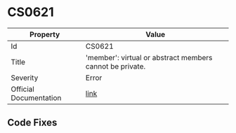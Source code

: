 # CS0621

| Property               | Value                                                             |
| ---------------------- | ----------------------------------------------------------------- |
| Id                     | CS0621                                                            |
| Title                  | 'member': virtual or abstract members cannot be private\.         |
| Severity               | Error                                                             |
| Official Documentation | [link](http://docs.microsoft.com/en-us/dotnet/csharp/misc/cs0621) |

## Code Fixes


